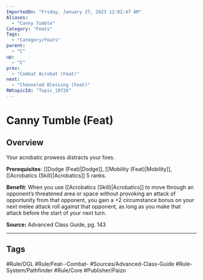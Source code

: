 ```yaml
---
ImportedOn: "Friday, January 27, 2023 12:02:47 AM"
Aliases:
  - "Canny Tumble"
Category: "Feats"
Tags:
  - "Category/Feats"
parent:
  - "C"
up:
  - "C"
prev:
  - "Combat Acrobat (Feat)"
next:
  - "Channeled Blessing (Feat)"
RWtopicId: "Topic_19726"
---
```

# Canny Tumble (Feat)
## Overview
Your acrobatic prowess distracts your foes.

**Prerequisites**: [[Dodge (Feat)|Dodge]], [[Mobility (Feat)|Mobility]], [[Acrobatics (Skill)|Acrobatics]] 5 ranks.

**Benefit**: When you use [[Acrobatics (Skill)|Acrobatics]] to move through an opponent’s threatened area or space without provoking an attack of opportunity from that opponent, you gain a +2 circumstance bonus on your next melee attack roll against that opponent, as long as you make that attack before the start of your next turn.

**Source:** Advanced Class Guide, pg. 143


---
## Tags
#Rule/OGL #Rule/Feat--Combat- #Sources/Advanced-Class-Guide #Rule-System/Pathfinder #Rule/Core #Publisher/Paizo

